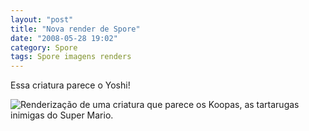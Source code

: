 ```yaml
---
layout: "post"
title: "Nova render de Spore"
date: "2008-05-28 19:02"
category: Spore
tags: Spore imagens renders
---
```


Essa criatura parece o Yoshi!

![Renderização de uma criatura que parece os Koopas, as tartarugas inimigas do Super Mario.](/uploads/2019/06/spore_koopa.jpg)
